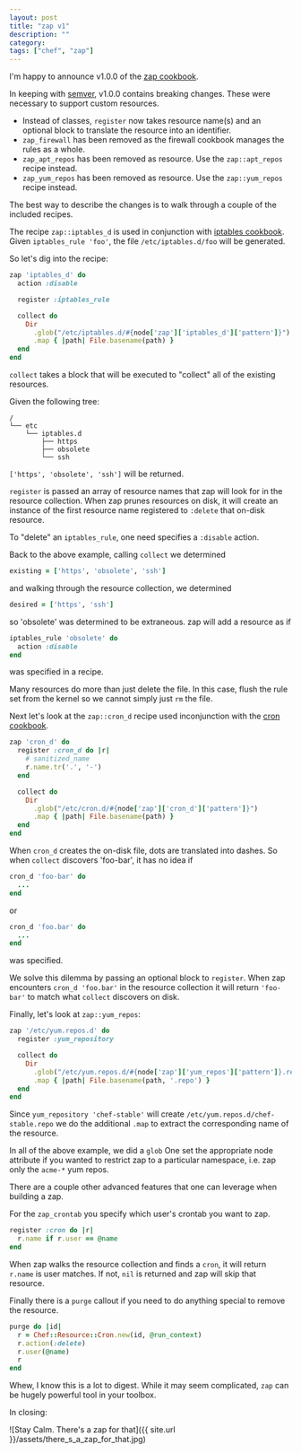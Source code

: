 ```yaml
---
layout: post
title: "zap v1"
description: ""
category:
tags: ["chef", "zap"]
---
```


I'm happy to announce v1.0.0 of the [zap cookbook](https://github.com/nvwls/zap).

In keeping with [semver](http://semver.org/), v1.0.0 contains breaking changes. These were necessary to support custom resources.
* Instead of classes, `register` now takes resource name(s) and an optional block to translate the resource into an identifier.
* `zap_firewall` has been removed as the firewall cookbook manages the rules as a whole.
* `zap_apt_repos` has been removed as resource. Use the `zap::apt_repos` recipe instead.
* `zap_yum_repos` has been removed as resource. Use the `zap::yum_repos` recipe instead.

The best way to describe the changes is to walk through a couple of the included recipes.

The recipe `zap::iptables_d` is used in conjunction with  [iptables cookbook](https://supermarket.chef.io/cookbooks/iptables). Given `iptables_rule 'foo'`, the file `/etc/iptables.d/foo` will be generated.

So let's dig into the recipe:

~~~ ruby
zap 'iptables_d' do
  action :disable

  register :iptables_rule

  collect do
    Dir
      .glob("/etc/iptables.d/#{node['zap']['iptables_d']['pattern']}")
      .map { |path| File.basename(path) }
  end
end
~~~

`collect` takes a block that will be executed to "collect" all of the existing resources.

Given the following tree:
~~~
/
└── etc
    └── iptables.d
        ├── https
        ├── obsolete
        └── ssh
~~~

`['https', 'obsolete', 'ssh']` will be returned.

`register` is passed an array of resource names that zap will look for in the resource collection. When zap prunes resources on disk, it will create an instance of the first resource name registered to `:delete` that on-disk resource.

To "delete" an `iptables_rule`, one need specifies a `:disable` action.

Back to the above example, calling `collect` we determined
~~~ ruby
existing = ['https', 'obsolete', 'ssh']
~~~
and walking through the resource collection, we determined
~~~ ruby
desired = ['https', 'ssh']
~~~
so 'obsolete' was determined to be extraneous. zap will add a resource as if
~~~ ruby
iptables_rule 'obsolete' do
  action :disable
end
~~~
was specified in a recipe.

Many resources do more than just delete the file. In this case, flush the rule set from the kernel so we cannot simply just `rm` the file.

Next let's look at the `zap::cron_d` recipe used inconjunction with the [cron cookbook](https://supermarket.chef.io/cookbooks/cron).

~~~ ruby
zap 'cron_d' do
  register :cron_d do |r|
    # sanitized_name
    r.name.tr('.', '-')
  end

  collect do
    Dir
      .glob("/etc/cron.d/#{node['zap']['cron_d']['pattern']}")
      .map { |path| File.basename(path) }
  end
end
~~~

When `cron_d` creates the on-disk file, dots are translated into dashes. So when `collect` discovers 'foo-bar', it has no idea if
~~~ ruby
cron_d 'foo-bar' do
  ...
end
~~~
or
~~~ ruby
cron_d 'foo.bar' do
  ...
end
~~~
was specified.

We solve this dilemma by passing an optional block to `register`.  When zap encounters `cron_d 'foo.bar'` in the resource collection it will return `'foo-bar'` to match what `collect` discovers on disk.

Finally, let's look at `zap::yum_repos`:
~~~ ruby
zap '/etc/yum.repos.d' do
  register :yum_repository

  collect do
    Dir
      .glob("/etc/yum.repos.d/#{node['zap']['yum_repos']['pattern']}.repo")
      .map { |path| File.basename(path, '.repo') }
  end
end
~~~

Since `yum_repository 'chef-stable'` will create `/etc/yum.repos.d/chef-stable.repo` we do the additional
`.map` to extract the corresponding name of the resource.

In all of the above example, we did a `glob` One set the appropriate node attribute if you wanted to restrict zap to a particular namespace, i.e. zap only the `acme-*` yum repos.

There are a couple other advanced features that one can leverage when building a zap.

For the `zap_crontab` you specify which user's crontab you want to zap.
~~~ ruby
register :cron do |r|
  r.name if r.user == @name
end
~~~
When zap walks the resource collection and finds a `cron`, it will return `r.name` is user matches.  If not, `nil` is returned and zap will skip that resource.

Finally there is a `purge` callout if you need to do anything special to remove the resource.
~~~ ruby
purge do |id|
  r = Chef::Resource::Cron.new(id, @run_context)
  r.action(:delete)
  r.user(@name)
  r
end
~~~

Whew, I know this is a lot to digest. While it may seem complicated, `zap` can be hugely powerful tool in your toolbox.

In closing:

![Stay Calm. There's a zap for that]({{ site.url }}/assets/there_s_a_zap_for_that.jpg)

